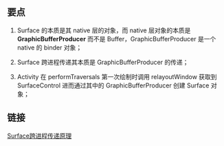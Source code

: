 ## 要点
1. Surface 的本质是其 native 层的对象，而 native 层对象的本质是 **GraphicBufferProducer** 而不是 Buffer，GraphicBufferProducer 是一个 native 的 binder 对象；

2. Surface 跨进程传递其本质是 GraphicBufferProducer 的传递；
3. Activity 在 performTraversals 第一次绘制时调用 relayoutWindow 获取到 SurfaceControl 进而通过其中的 GraphicBufferProducer 创建 Surface 对象；

## 链接
[Surface跨进程传递原理](https://coding.imooc.com/lesson/340.html#mid=24599)